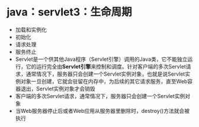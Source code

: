 # java：servlet3：生命周期



* 加载和实例化
* 初始化
* 请求处理
* 服务终止
* Servlet是一个供其他Java程序（Servlet引擎）调用的Java类，它不能独立运行，它的运行完全由**Servlet引擎**来控制和调度。针对客户端的多次Servlet请求，通常情况下，服务器只会创建一个Servlet实例对象，也就是说Servlet实例对象一旦创建，它就会驻留在内存中，为后续的其它请求服务，直至Web容器退出，Servlet实例对象才会销毁
* 客户端的多次Servlet请求，通常情况下，服务器只会创建一个Servlet实例对象
* 当Web服务器停止后或者Web应用从服务器里删除时，destroy()方法就会被执行